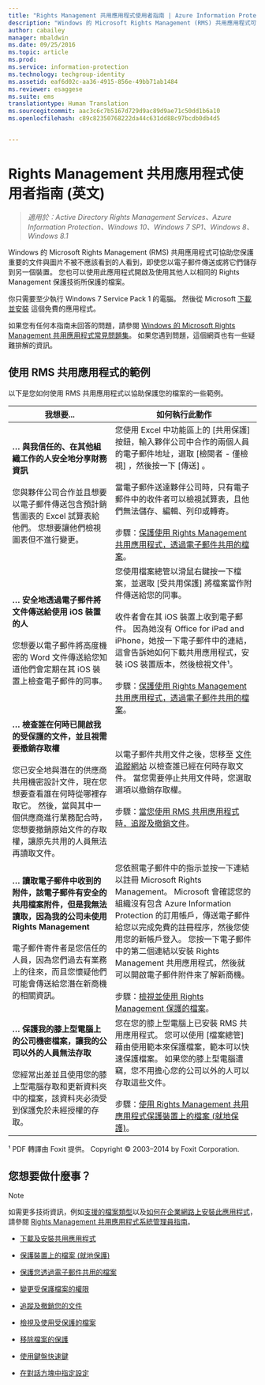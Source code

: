 ```yaml
---
title: "Rights Management 共用應用程式使用者指南 | Azure Information Protection"
description: "Windows 的 Microsoft Rights Management (RMS) 共用應用程式可協助您保護重要的文件與圖片不被不應該看到的人看到，即使您以電子郵件傳送或將它們儲存到另一個裝置。"
author: cabailey
manager: mbaldwin
ms.date: 09/25/2016
ms.topic: article
ms.prod: 
ms.service: information-protection
ms.technology: techgroup-identity
ms.assetid: eaf6d02c-aa36-4915-856e-49bb71ab1484
ms.reviewer: esaggese
ms.suite: ems
translationtype: Human Translation
ms.sourcegitcommit: aac3c6c7b5167d729d9ac89d9ae71c50dd1b6a10
ms.openlocfilehash: c89c82350768222da44c631dd88c97bcdb0db4d5


---
```


# Rights Management 共用應用程式使用者指南 (英文)

>*適用於︰Active Directory Rights Management Services、Azure Information Protection、Windows 10、Windows 7 SP1、Windows 8、Windows 8.1*

Windows 的 Microsoft Rights Management (RMS) 共用應用程式可協助您保護重要的文件與圖片不被不應該看到的人看到，即使您以電子郵件傳送或將它們儲存到另一個裝置。 您也可以使用此應用程式開啟及使用其他人以相同的 Rights Management 保護技術所保護的檔案。

你只需要至少執行 Windows 7 Service Pack 1 的電腦。 然後從 Microsoft [下載並安裝](http://go.microsoft.com/fwlink/?LinkId=303970) 這個免費的應用程式。

如果您有任何本指南未回答的問題，請參閱 [Windows 的 Microsoft Rights Management 共用應用程式常見問題集](http://go.microsoft.com/fwlink/?LinkId=303971)。 如果您遇到問題，這個網頁也有一些疑難排解的資訊。

## 使用 RMS 共用應用程式的範例
以下是您如何使用 RMS 共用應用程式以協助保護您的檔案的一些範例。

|我想要...|如何執行此動作|
|----------------|------------------|
|**… 與我信任的、在其他組織工作的人安全地分享財務資訊**<br /><br />您與夥伴公司合作並且想要以電子郵件傳送包含預計銷售圖表的 Excel 試算表給他們。 您想要讓他們檢視圖表但不進行變更。|您使用 Excel 中功能區上的 [共用保護]  按鈕，輸入夥伴公司中合作的兩個人員的電子郵件地址，選取 [檢閱者 - 僅檢視] ，然後按一下 [傳送] 。<br /><br />當電子郵件送達夥伴公司時，只有電子郵件中的收件者可以檢視試算表，且他們無法儲存、編輯、列印或轉寄。<br /><br />步驟：[保護使用 Rights Management 共用應用程式，透過電子郵件共用的檔案](sharing-app-protect-by-email.md)。|
|**… 安全地透過電子郵件將文件傳送給使用 iOS 裝置的人**<br /><br />您想要以電子郵件將高度機密的 Word 文件傳送給您知道他們會定期在其 iOS 裝置上檢查電子郵件的同事。|您使用檔案總管以滑鼠右鍵按一下檔案，並選取 [受共用保護]  將檔案當作附件傳送給您的同事。<br /><br />收件者會在其 iOS 裝置上收到電子郵件。 因為她沒有 Office for iPad and iPhone，她按一下電子郵件中的連結，這會告訴她如何下載共用應用程式，安裝 iOS 裝置版本，然後檢視文件¹。<br /><br />步驟：[保護使用 Rights Management 共用應用程式，透過電子郵件共用的檔案](sharing-app-protect-by-email.md)。|
|**… 檢查誰在何時已開啟我的受保護的文件，並且視需要撤銷存取權**<br /><br />您已安全地與潛在的供應商共用機密設計文件，現在您想要查看誰在何時從哪裡存取它。 然後，當與其中一個供應商進行業務配合時，您想要撤銷原始文件的存取權，讓原先共用的人員無法再讀取文件。|以電子郵件共用文件之後，您移至 [文件追蹤網站](http://go.microsoft.com/fwlink/?LinkId=529562) 以檢查誰已經在何時存取文件。 當您需要停止共用文件時，您選取選項以撤銷存取權。<br /><br />步驟：[當您使用 RMS 共用應用程式時，追蹤及撤銷文件](sharing-app-track-revoke.md)。|
|**… 讀取電子郵件中收到的附件，該電子郵件有安全的共用檔案附件，但是我無法讀取，因為我的公司未使用 Rights Management**<br /><br />電子郵件寄件者是您信任的人員，因為您們過去有業務上的往來，而且您懷疑他們可能會傳送給您潛在新商機的相關資訊。|您依照電子郵件中的指示並按一下連結以註冊 Microsoft Rights Management。 Microsoft 會確認您的組織沒有包含 Azure Information Protection 的訂用帳戶，傳送電子郵件給您以完成免費的註冊程序，然後您使用您的新帳戶登入。 您按一下電子郵件中的第二個連結以安裝 Rights Management 共用應用程式，然後就可以開啟電子郵件附件來了解新商機。<br /><br />步驟：[檢視並使用 Rights Management 保護的檔案](sharing-app-view-use-files.md)。|
|**… 保護我的膝上型電腦上的公司機密檔案，讓我的公司以外的人員無法存取**<br /><br />您經常出差並且使用您的膝上型電腦存取和更新資料夾中的檔案，該資料夾必須受到保護免於未經授權的存取。|您在您的膝上型電腦上已安裝 RMS 共用應用程式。 您可以使用 [檔案總管] 藉由使用範本來保護檔案，範本可以快速保護檔案。 如果您的膝上型電腦遭竊，您不用擔心您的公司以外的人可以存取這些文件。<br /><br />步驟：[使用 Rights Management 共用應用程式保護裝置上的檔案 (就地保護)](sharing-app-protect-in-place.md)。|
¹ PDF 轉譯由 Foxit 提供。 Copyright © 2003–2014 by Foxit Corporation.

## 您想要做什麼事？
> [!NOTE]
> 如需更多技術資訊，例如[支援的檔案類型](sharing-app-admin-guide-technical.md#supported-file-types-and-file-name-extensions)以及[如何在企業網路上安裝此應用程式](sharing-app-admin-guide.md#automatic-deployment-for-the-microsoft-rights-management-sharing-application)，請參閱 [Rights Management 共用應用程式系統管理員指南](sharing-app-admin-guide.md)。

- [下載及安裝共用應用程式](install-sharing-app.md)

- [保護裝置上的檔案 (就地保護)](sharing-app-protect-in-place.md)

- [保護您透過電子郵件共用的檔案](sharing-app-protect-by-email.md)

- [變更受保護檔案的權限](sharing-app-reprotect-files.md)

- [追蹤及撤銷您的文件](sharing-app-track-revoke.md)

- [檢視及使用受保護的檔案](sharing-app-view-use-files.md)

- [移除檔案的保護](sharing-app-remove-protection.md)

- [使用鍵盤快速鍵](sharing-app-keyboard-shortcuts.md)

- [在對話方塊中指定設定](sharing-app-dialog-box.md)






<!--HONumber=Sep16_HO4-->


